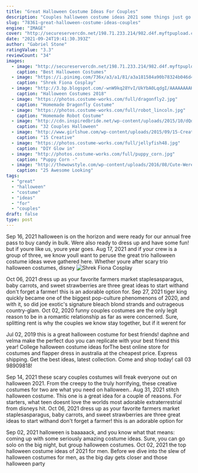 ```yaml
---
title: "Great Halloween Costume Ideas For Couples"
description: "Couples halloween costume ideas 2021 some things just go better together, and halloween costumes are no exception! matching costumes is a great idea for any couple or duo that cant get enough of"
slug: "78361-great-halloween-costume-ideas-couples"
engine: "IMAGE"
cover: "http://secureservercdn.net/198.71.233.214/982.d4f.myftpupload.com/wp-content/uploads/2018/10/IMG_0456.jpg"
date: "2021-09-24T19:41:30.393Z"
author: "Gabriel Stone"
ratingValue: "3.3"
reviewCount: "34"
images:
  - image: "http://secureservercdn.net/198.71.233.214/982.d4f.myftpupload.com/wp-content/uploads/2018/10/IMG_0456.jpg"
    caption: "Best Halloween Costumes"
  - image: "https://i.pinimg.com/736x/a3/a1/81/a3a181584a90b78324b046d467e8019b.jpg"
    caption: "Shrek Fiona Cosplay"
  - image: "http://3.bp.blogspot.com/-wnW9kq28YvI/UkYbA0LqdgI/AAAAAAAAH74/0OBAnrjteQI/s1600/55937b857980785c1063e35a5f1b8b71.jpg"
    caption: "Halloween Costumes 2018"
  - image: "https://photos.costume-works.com/full/dragonfly2.jpg"
    caption: "Homemade Dragonfly Costume"
  - image: "https://photos.costume-works.com/full/robot_lincoln.jpg"
    caption: "Homemade Robot Costume"
  - image: "http://cdn.inspiredbride.net/wp-content/uploads/2015/10/dQdjJ.jpg"
    caption: "32 Couples Halloween"
  - image: "http://www.girlshue.com/wp-content/uploads/2015/09/15-Creative-Unique-Couple-Halloween-Costume-Ideas-2015-7.jpg"
    caption: "15 Creative"
  - image: "https://photos.costume-works.com/full/jellyfish48.jpg"
    caption: "DIY Glow in"
  - image: "http://photos.costume-works.com/full/puppy_corn.jpg"
    caption: "Puppy Corn -"
  - image: "http://thewowstyle.com/wp-content/uploads/2016/08/Cute-Werewolf-Makeup.jpg"
    caption: "25 Awesome Looking"
tags:
  - "great"
  - "halloween"
  - "costume"
  - "ideas"
  - "for"
  - "couples"
draft: false
type: post
---
```


Sep 16, 2021 halloween is on the horizon and were ready for our annual free pass to buy candy in bulk. Were also ready to dress up and have some fun! but if youre like us, youre year goes. Aug 17, 2021 and if your crew is a group of three, we know youll want to peruse the great trio halloween costume ideas weve gathered here. Whether youre after scary trio halloween costumes, disney
![Shrek Fiona Cosplay](https://i.pinimg.com/736x/a3/a1/81/a3a181584a90b78324b046d467e8019b.jpg "Shrek Fiona Cosplay")

Oct 06, 2021 dress up as your favorite farmers market staplesasparagus, baby carrots, and sweet strawberries are three great ideas to start withand don&#39;t forget a farmer! this is an adorable option for. Sep 27, 2021 tiger king quickly became one of the biggest pop-culture phenomenons of 2020, and with it, so did joe exotic&#39;s signature bleach blond strands and outrageous country-glam. Oct 02, 2020 funny couples costumes are the only legit reason to be in a romantic relationship as far as were concerned. Sure, splitting rent is why the couples we know stay together, but if it werent for
<!--inArticleAds-->

<!--galleryOne-->

Jul 02, 2019 this is a great halloween costume for best friends! daphne and velma make the perfect duo you can replicate with your best friend this year!  College halloween costume ideas forThe best online store for costumes and flapper dress in australia at the cheapest price. Express shipping. Get the best ideas, latest collection. Come and shop today! call 03 98909818!
<!--inArticleAds-->

<!--galleryTwo-->

Sep 14, 2021 these scary couples costumes will freak everyone out on halloween 2021. From the creepy to the truly horrifying, these creative costumes for two are what you need on halloween.. Aug 31, 2021 stitch halloween costume. This one is a great idea for a couple of reasons. For starters, what teen doesnt love the worlds most adorable extraterrestrial from disneys hit. Oct 06, 2021 dress up as your favorite farmers market staplesasparagus, baby carrots, and sweet strawberries are three great ideas to start withand don't forget a farmer! this is an adorable option for
<!--galleryThree-->

Sep 02, 2021 halloween is baaaaack, and you know what that means: coming up with some seriously amazing costume ideas. Sure, you can go solo on the big night, but group halloween costumes. Oct 02, 2021 the top halloween costume ideas of 2021 for men. Before we dive into the slew of halloween costumes for men, as the big day gets closer and those halloween party